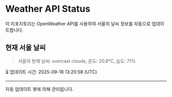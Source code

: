 
# Weather API Status

이 리포지토리는 OpenWeather API를 사용하여 서울의 날씨 정보를 자동으로 업데이트합니다.

## 현재 서울 날씨
> 서울의 현재 날씨: overcast clouds, 온도: 20.8°C, 습도: 71%

⏳ 업데이트 시간: 2025-09-18 13:20:58 (UTC)

---
자동 업데이트 봇에 의해 관리됩니다.
